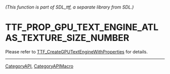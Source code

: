 ###### (This function is part of SDL_ttf, a separate library from SDL.)
# TTF_PROP_GPU_TEXT_ENGINE_ATLAS_TEXTURE_SIZE_NUMBER

Please refer to [TTF_CreateGPUTextEngineWithProperties](TTF_CreateGPUTextEngineWithProperties) for details.

----
[CategoryAPI](CategoryAPI), [CategoryAPIMacro](CategoryAPIMacro)

